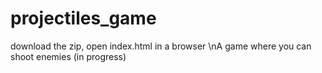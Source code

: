 # projectiles_game
download the zip, open index.html in a browser
\nA game where you can shoot enemies (in progress)

